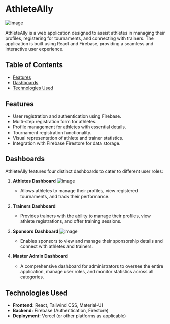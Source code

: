 # AthleteAlly
![image](https://github.com/user-attachments/assets/d44501fe-5665-4148-93c4-4f089d51a6f0)

AthleteAlly is a web application designed to assist athletes in managing their profiles, registering for tournaments, and connecting with trainers. The application is built using React and Firebase, providing a seamless and interactive user experience.

## Table of Contents

- [Features](#features)
- [Dashboards](#dashboards)
- [Technologies Used](#technologies-used)

## Features

- User registration and authentication using Firebase.
- Multi-step registration form for athletes.
- Profile management for athletes with essential details.
- Tournament registration functionality.
- Visual representation of athlete and trainer statistics.
- Integration with Firebase Firestore for data storage.

## Dashboards

AthleteAlly features four distinct dashboards to cater to different user roles:

1. **Athletes Dashboard**
   ![image](https://github.com/user-attachments/assets/00041038-3eca-47a2-8c99-62cd73e36985)

   - Allows athletes to manage their profiles, view registered tournaments, and track their performance.

3. **Trainers Dashboard**
   - Provides trainers with the ability to manage their profiles, view athlete registrations, and offer training sessions.

4. **Sponsors Dashboard**
   ![image](https://github.com/user-attachments/assets/42ed50d5-8850-48df-a191-5f2bc3bacb9c)

   - Enables sponsors to view and manage their sponsorship details and connect with athletes and trainers.

5. **Master Admin Dashboard**
   - A comprehensive dashboard for administrators to oversee the entire application, manage user roles, and monitor statistics across all categories.

## Technologies Used

- **Frontend:** React, Tailwind CSS, Material-UI
- **Backend:** Firebase (Authentication, Firestore)
- **Deployment:** Vercel (or other platforms as applicable)
